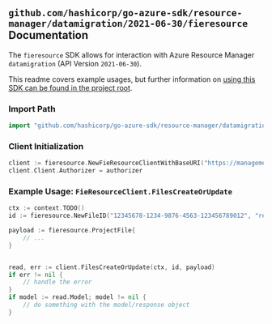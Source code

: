 
## `github.com/hashicorp/go-azure-sdk/resource-manager/datamigration/2021-06-30/fieresource` Documentation

The `fieresource` SDK allows for interaction with Azure Resource Manager `datamigration` (API Version `2021-06-30`).

This readme covers example usages, but further information on [using this SDK can be found in the project root](https://github.com/hashicorp/go-azure-sdk/tree/main/docs).

### Import Path

```go
import "github.com/hashicorp/go-azure-sdk/resource-manager/datamigration/2021-06-30/fieresource"
```


### Client Initialization

```go
client := fieresource.NewFieResourceClientWithBaseURI("https://management.azure.com")
client.Client.Authorizer = authorizer
```


### Example Usage: `FieResourceClient.FilesCreateOrUpdate`

```go
ctx := context.TODO()
id := fieresource.NewFileID("12345678-1234-9876-4563-123456789012", "resourceGroupName", "serviceName", "projectName", "fileName")

payload := fieresource.ProjectFile{
	// ...
}


read, err := client.FilesCreateOrUpdate(ctx, id, payload)
if err != nil {
	// handle the error
}
if model := read.Model; model != nil {
	// do something with the model/response object
}
```
